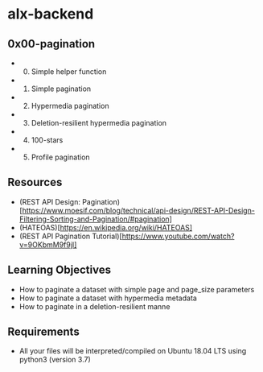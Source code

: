 # alx-backend

## 0x00-pagination

- 0. Simple helper function
- 1. Simple pagination
- 2. Hypermedia pagination
- 3. Deletion-resilient hypermedia pagination
- 4. 100-stars
- 5. Profile pagination

## Resources

- (REST API Design: Pagination)[https://www.moesif.com/blog/technical/api-design/REST-API-Design-Filtering-Sorting-and-Pagination/#pagination]
- (HATEOAS)[https://en.wikipedia.org/wiki/HATEOAS]
- (REST API Pagination Tutorial)[https://www.youtube.com/watch?v=9OKbmM9f9jI]

## Learning Objectives

- How to paginate a dataset with simple page and page_size parameters
- How to paginate a dataset with hypermedia metadata
- How to paginate in a deletion-resilient manne

## Requirements

- All your files will be interpreted/compiled on Ubuntu 18.04 LTS using python3 (version 3.7)